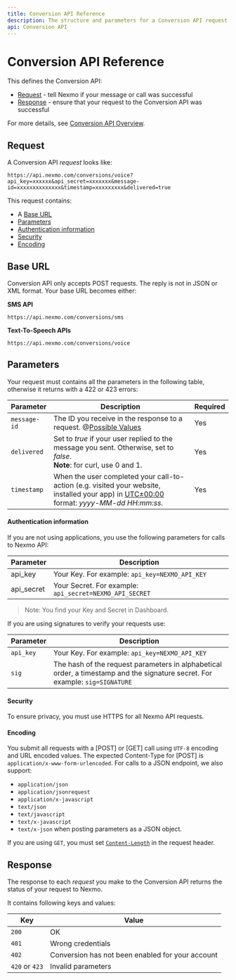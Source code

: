 ```yaml
---
title: Conversion API Reference
description: The structure and parameters for a Conversion API request.
api: Conversion API
---
```


# Conversion API Reference

This defines the Conversion API:

* [Request](#request) - tell Nexmo if your message or call was successful
* [Response](#response) - ensure that your request to the Conversion API was successful

For more details, see [Conversion API Overview](/messaging/conversion-api/overview).

## Request

A Conversion API *request* looks like:

```
https://api.nexmo.com/conversions/voice?api_key=xxxxxx&api_secret=xxxxxxx&message-id=xxxxxxxxxxxxxx&timestamp=xxxxxxxxx&delivered=true
```

This request contains:

* A [Base URL](#base)
* [Parameters](#parameters )
* [Authentication information](#authentic )
* [Security](#security )
* [Encoding](#encode)

## Base URL

Conversion API only accepts POST requests. The reply is not in JSON or XML format.
Your base URL becomes either:

**SMS API**

```
https://api.nexmo.com/conversions/sms
```

**Text-To-Speech APIs**

```
https://api.nexmo.com/conversions/voice
```


## Parameters

Your request must contains all the parameters in the following table, otherwise it returns with a 422 or 423 errors:

Parameter | Description | Required
-- | -- | --
`message-id` | The ID you receive in the response to a request. @[Possible Values](/_modals/api/conversion/parameters/message-id.md) | Yes
`delivered` | Set to *true* if your user replied to the message you sent. Otherwise, set to *false*. <br>**Note**: for curl, use 0 and 1.  | Yes
`timestamp` | When the user completed your call-to-action (e.g. visited your website, installed your app) in [UTC±00:00](https://en.wikipedia.org/wiki/UTC%C2%B100:00) format: *yyyy-MM-dd HH:mm:ss*. | Yes

#### Authentication information

If you are not using applications, you use the following parameters for calls to Nexmo API:

Parameter | Description
-- | --
api_key | Your Key. For example: `api_key=NEXMO_API_KEY`
api_secret | Your Secret. For example: `api_secret=NEXMO_API_SECRET`

> Note: You find your Key and Secret in Dashboard.

If you are using signatures to verify your requests use:

Parameter | Description
-- | --
`api_key` | Your Key. For example: `api_key=NEXMO_API_KEY`
`sig` | The hash of the request parameters in alphabetical order, a timestamp and the signature secret. For example: `sig=SIGNATURE`

#### Security

To ensure privacy, you must use HTTPS for all Nexmo API requests.

#### Encoding

You submit all requests with a [POST] or [GET] call using `UTF-8` encoding and URL encoded values. The expected Content-Type for [POST] is `application/x-www-form-urlencoded`. For calls to a JSON endpoint, we also support:

* `application/json`
* `application/jsonrequest`
* `application/x-javascript`
* `text/json`
* `text/javascript`
* `text/x-javascript`
* `text/x-json` when posting parameters as a JSON object.

If you are using `GET`, you must set [`Content-Length`](https://en.wikipedia.org/wiki/List_of_HTTP_header_fields#Request_fields) in the request header.

## Response

The response to each *request* you make to the Conversion API returns the status of your request to Nexmo.

It contains following keys and values: <a name="response"></a>

Key |	Value
-- | --
`200` |	OK |
`401` |	Wrong credentials
`402` | Conversion has not been enabled for your account |
`420` or `423` |	Invalid parameters |
